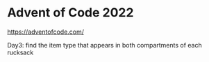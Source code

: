 # Advent of Code 2022

https://adventofcode.com/


Day3: find the item type that appears in both compartments of each rucksack